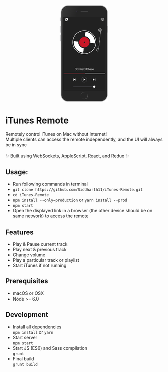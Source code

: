 <p align="center">
	<img src="remote.png" width="30%" alt="header image">
</p>

# iTunes Remote
Remotely control iTunes on Mac without Internet!  
Multiple clients can access the remote independently, and the UI will always be in sync    
<br />
✨ Built using WebSockets, AppleScript, React, and Redux ✨


## Usage:
- Run following commands in terminal
 - `git clone https://github.com/Siddharth11/iTunes-Remote.git`  
 - `cd iTunes-Remote`  
 - `npm install --only=production` or `yarn install --prod`  
 - `npm start`  
- Open the displayed link in a browser (the other device should be on same network) to access the remote

## Features
- Play & Pause current track
- Play next & previous track
- Change volume
- Play a particular track or playlist
- Start iTunes if not running

## Prerequisites
- macOS or OSX
- Node >= 6.0

## Development
- Install all dependencies  
`npm install` or `yarn`  
- Start server   
`npm start`  
- Start JS (ES6) and Sass compilation  
`grunt`  
- Final build  
`grunt build`
